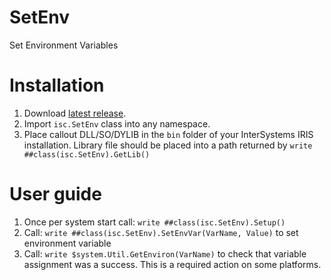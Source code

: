 # SetEnv

Set Environment Variables

# Installation

1. Download [latest release](https://github.com/intersystems-ru/SetEnv/releases).
2. Import `isc.SetEnv` class into any namespace.
3. Place callout DLL/SO/DYLIB in the `bin` folder of your InterSystems IRIS installation. Library file should be placed into a path returned by `write ##class(isc.SetEnv).GetLib()`

# User guide

1. Once per system start call: `write ##class(isc.SetEnv).Setup()`
2. Call: `write ##class(isc.SetEnv).SetEnvVar(VarName, Value)` to set environment variable
3. Call: `write $system.Util.GetEnviron(VarName)` to check that variable assignment was a success. This is a required action on some platforms.

